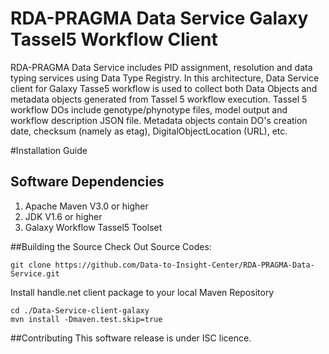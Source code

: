 # RDA-PRAGMA Data Service Galaxy Tassel5 Workflow Client

RDA-PRAGMA Data Service includes PID assignment, resolution and data typing services using Data Type Registry. 
In this architecture, Data Service client for Galaxy Tasse5 workflow is used to collect both Data Objects and metadata objects generated from Tassel 5 workflow execution. Tassel 5 workflow DOs include genotype/phynotype files, model output and workflow description JSON file. Metadata objects contain DO's creation date, checksum (namely as etag), DigitalObjectLocation (URL), etc.

#Installation Guide

## Software Dependencies

1. Apache Maven V3.0 or higher
2. JDK V1.6 or higher 
3. Galaxy Workflow Tassel5 Toolset

##Building the Source
Check Out Source Codes:
```
git clone https://github.com/Data-to-Insight-Center/RDA-PRAGMA-Data-Service.git
```
Install handle.net client package to your local Maven Repository
```
cd ./Data-Service-client-galaxy
mvn install -Dmaven.test.skip=true
```

##Contributing
This software release is under ISC licence.







